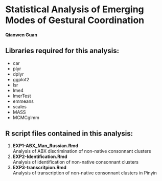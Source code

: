 # Statistical Analysis of Emerging Modes of Gestural Coordination
#### Qianwen Guan

## Libraries required for this analysis: 
- car
- plyr
- dplyr
- ggplot2
- lsr
- lme4
- lmerTest
- emmeans
- scales
- MASS
- MCMCglmm

## R script files contained in this analysis: 

1. **EXP1-ABX_Man_Russian.Rmd**  
   Analysis of ABX discrimination of non-native consonnant clusters
2. **EXP2-Identification.Rmd**  
   Analysis of identification of non-native consonnant clusters 
3. **EXP3-transcritpion.Rmd**  
   Analysis of transcription of non-native consonnant clusters in Pinyin 
   




